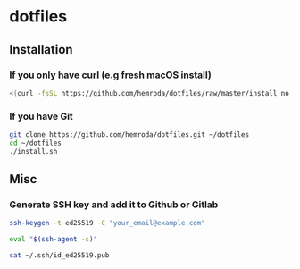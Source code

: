# dotfiles

## Installation

### If you only have curl (e.g fresh macOS install)

```sh
<(curl -fsSL https://github.com/hemroda/dotfiles/raw/master/install_no_git.sh)
```

### If you have Git

```sh
git clone https://github.com/hemroda/dotfiles.git ~/dotfiles
cd ~/dotfiles
./install.sh
```

## Misc

### Generate SSH key and add it to Github or Gitlab

```sh
ssh-keygen -t ed25519 -C "your_email@example.com"
```

```sh
eval "$(ssh-agent -s)"
```

```sh
cat ~/.ssh/id_ed25519.pub
```